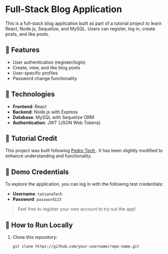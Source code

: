 # Full-Stack Blog Application

This is a full-stack blog application built as part of a tutorial project to learn React, Node.js, Sequelize, and MySQL. Users can register, log in, create posts, and like posts.

## 🚀 Features

- User authentication (register/login)
- Create, view, and like blog posts
- User-specific profiles
- Password change functionality

## 🔧 Technologies

- **Frontend**: React
- **Backend**: Node.js with Express
- **Database**: MySQL with Sequelize ORM
- **Authentication**: JWT (JSON Web Tokens)

## 📝 Tutorial Credit

This project was built following [Pedro Tech ](https://www.youtube.com/watch?v=SuMRI_A8umQ&list=PLpPqplz6dKxUaZ630TY1BFIo5nP-_x-nL&index=17). It has been slightly modified to enhance understanding and functionality.

## 🔑 Demo Credentials

To explore the application, you can log in with the following test credentials:

- **Username**: `tatianaTech`
- **Password**: `password123`

> Feel free to register your own account to try out the app!

## 📂 How to Run Locally

1. Clone this repository:
   ```bash
   git clone https://github.com/your-username/repo-name.git
   ```
